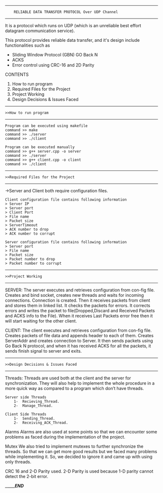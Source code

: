 ________________________________________________________________________
		RELIABLE DATA TRANSFER PROTOCOL Over UDP Channel
________________________________________________________________________

It is a protocol which runs on UDP (which is an unreliable best effort datagram communication service).

This protocol provides reliable data transfer, and it's design include functionalities such as
 - Sliding Window Protocol (GBN) GO Back N
 - ACKS 
 - Error control using CRC-16 and 2D Parity

 
CONTENTS
1.	How to run program
2.	Required Files for the Project
3.	Project Working
4.	Design Decisions & Issues Faced

____________________________
	>>How to run program
____________________________
	Program can be executed using makefile
	command >> make
	command >> ./server
	command >> ./client

	Program can be executed manually
	command >> g++ server.cpp -o server
	command >> ./server
	command >> g++ client.cpp -o client
	command >> ./client

__________________________________________
	>>Required Files for the Project
__________________________________________

->Server and Client both require configuration files.

	Client configuration file contains following information
	> Server IP
	> Server port
	> Client Port
	> File name
	> Packet size
	> ServerTimeout
	> ACK number to drop
	> ACK number to corrupt

	Server configuration file contains following information
	> Server port
	> File name 
	> Packet size
	> Packet number to drop
	> Packet number to corrupt

__________________________
	>>Project Working
__________________________

SERVER:
	The server executes and retrieves configuration from con-fig file. Creates and bind socket, creates new threads and waits
	for incoming connections.
	Connection is created. 
	Then it receives packets from client and stores them in linked list.
	It checks the packets for errors.
	It corrects errors and writes the packet to file(Dropped,Discard and Received Packets and ACKS info to the File).
	When it receives Last Packets error free then it will start waiting for the other client.

CLIENT:
	The client executes and retrieves configuration from con-fig file.
	Creates packets of file data and appends header to each of them.
	Creates ServerAddr and creates connection to Server.
	It then sends packets using Go Back N protocol, and when it has received ACKS for all the packets, it sends
	finish signal to server and exits.
	
__________________________________________	
	>>Design Decisions & Issues Faced
__________________________________________	
Threads:
	Threads are used both at the client and the server for synchronization. 
	They will also help to implement the whole procedure in a more quick way as compared to a program which don’t have threads.
	
	Server side Threads
		1-	Recieving_Thread.
		2-	Manage_Thread.
	
	Client Side Threads	
		1-	Sending_Thread.
		2-	Receiving_ACK_Thread.

Alarms
	Alarms are also used at some points so that we can encounter some problems as faced during the implementation of the project.

Mutex
	We also tried to implement mutexes to further synchronize the threads.
	So that we can get more good results but we faced many problems while implementing it.
	So, we decided to ignore it and came up with using only threads.

CRC 16 and 2-D Parity used.
	2-D Parity is used because 1-D parity cannot detect the 2-bit error. 

__________________________________________________________________________________END_____________________________________________________________________________	
	
	

